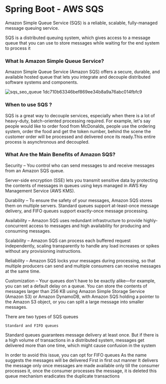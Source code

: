 # Spring Boot - AWS SQS

Amazon Simple Queue Service (SQS) is a reliable, scalable, fully-managed message queuing service.

SQS is a distributed queuing system, which gives access to a message queue that you can use to store 
messages while waiting for the end system to process it

### What Is Amazon Simple Queue Service?
Amazon Simple Queue Service (Amazon SQS) offers a secure, durable, and available hosted queue that lets you integrate and decouple distributed software systems and components. 

![sqs_seo_queue 1dc710b63346bef869ee34b8a9a76abc014fbfc9](https://user-images.githubusercontent.com/30971809/56431023-bfa8c200-62c8-11e9-8341-3977cc6789bf.png)


### When to use SQS ?
SQS is a great way to decouple services, especially when there is a lot of heavy-duty, batch-oriented processing required.
For example, let's say people would like to order food from McDonalds, people use the ordering system, order the food and get the token number, behind the scene the customer order will be processed and delivered once its ready.This entire process is asynchronous and decoupled.


### What Are the Main Benefits of Amazon SQS?
Security – You control who can send messages to and receive messages from an Amazon SQS queue.

Server-side encryption (SSE) lets you transmit sensitive data by protecting the contents of messages in queues using keys managed in AWS Key Management Service (AWS KMS).

Durability – To ensure the safety of your messages, Amazon SQS stores them on multiple servers. Standard queues support at-least-once message delivery, and FIFO queues support exactly-once message processing.

Availability – Amazon SQS uses redundant infrastructure to provide highly-concurrent access to messages and high availability for producing and consuming messages.

Scalability – Amazon SQS can process each buffered request independently, scaling transparently to handle any load increases or spikes without any provisioning instructions.

Reliability – Amazon SQS locks your messages during processing, so that multiple producers can send and multiple consumers can receive messages at the same time.

Customization – Your queues don't have to be exactly alike—for example, you can set a default delay on a queue. You can store the contents of messages larger than 256 KB using Amazon Simple Storage Service (Amazon S3) or Amazon DynamoDB, with Amazon SQS holding a pointer to the Amazon S3 object, or you can split a large message into smaller messages.

There are two types of SQS queues

    Standard and FIFO queues

Standard queues guarantees message delivery at least once.
But if there is a high volume of transactions in a distributed system, messages get delivered more than 
one time, which might cause confusion in the system

In order to avoid this issue, you can opt for FIFO queues
As the name suggests the messages will be delivered First in first out manner
It delivers the message only once
messages are made available only till the consumer processes it, once the consumer processes the message, 
it is deleted this queue mechanism eradicates the duplicate transactions
